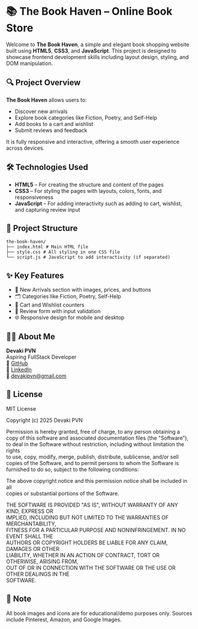 # 📚 The Book Haven – Online Book Store

Welcome to **The Book Haven**, a simple and elegant book shopping website built using **HTML5**, **CSS3**, and **JavaScript**. 
This project is designed to showcase frontend development skills including layout design, styling, and DOM manipulation.

## 🔍 Project Overview

**The Book Haven** allows users to:
- Discover new arrivals
- Explore book categories like Fiction, Poetry, and Self-Help
- Add books to a cart and wishlist
- Submit reviews and feedback

It is fully responsive and interactive, offering a smooth user experience across devices.


## 🛠️ Technologies Used

- **HTML5** – For creating the structure and content of the pages
- **CSS3** – For styling the pages with layouts, colors, fonts, and responsiveness
- **JavaScript** – For adding interactivity such as adding to cart, wishlist, and capturing review input


## 📂 Project Structure
```
the-book-haven/
├── index.html # Main HTML file
├── style.css # All styling in one CSS file
└── script.js # JavaScript to add interactivity (if separated)
```

## ✨ Key Features

- 📘 New Arrivals section with images, prices, and buttons
- 🗂️ Categories like Fiction, Poetry, Self-Help
- 🛒 Cart and Wishlist counters
- 📝 Review form with input validation
- 🌐 Responsive design for mobile and desktop

## 🙋‍♀️ About Me

**Devaki PVN**  
Aspiring FullStack Developer  
💼 [GitHub](https://github.com/Devakipvn)  
🔗 [LinkedIn](https://www.linkedin.com/in/pvndevaki)  
📧 devakipvn@gmail.com


## 📄 License

MIT License

Copyright (c) 2025 Devaki PVN

Permission is hereby granted, free of charge, to any person obtaining a copy
of this software and associated documentation files (the "Software"), to deal
in the Software without restriction, including without limitation the rights  
to use, copy, modify, merge, publish, distribute, sublicense, and/or sell  
copies of the Software, and to permit persons to whom the Software is  
furnished to do so, subject to the following conditions:

The above copyright notice and this permission notice shall be included in all  
copies or substantial portions of the Software.

THE SOFTWARE IS PROVIDED "AS IS", WITHOUT WARRANTY OF ANY KIND, EXPRESS OR  
IMPLIED, INCLUDING BUT NOT LIMITED TO THE WARRANTIES OF MERCHANTABILITY,  
FITNESS FOR A PARTICULAR PURPOSE AND NONINFRINGEMENT. IN NO EVENT SHALL THE  
AUTHORS OR COPYRIGHT HOLDERS BE LIABLE FOR ANY CLAIM, DAMAGES OR OTHER  
LIABILITY, WHETHER IN AN ACTION OF CONTRACT, TORT OR OTHERWISE, ARISING FROM,  
OUT OF OR IN CONNECTION WITH THE SOFTWARE OR THE USE OR OTHER DEALINGS IN THE  
SOFTWARE.


## 📌 Note

All book images and icons are for educational/demo purposes only. Sources include Pinterest, Amazon, and Google Images.
